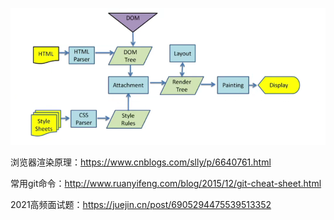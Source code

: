 ![](img/浏览器渲染.png)



浏览器渲染原理：https://www.cnblogs.com/slly/p/6640761.html

常用git命令：http://www.ruanyifeng.com/blog/2015/12/git-cheat-sheet.html

2021高频面试题：https://juejin.cn/post/6905294475539513352




